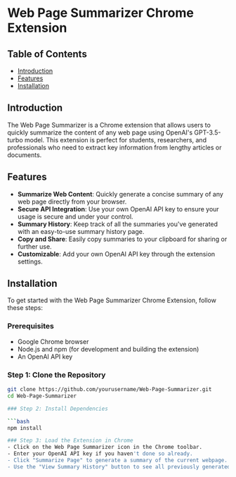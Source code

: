 # Web Page Summarizer Chrome Extension

## Table of Contents
- [Introduction](#introduction)
- [Features](#features)
- [Installation](#installation)

## Introduction

The Web Page Summarizer is a Chrome extension that allows users to quickly summarize the content of any web page using OpenAI's GPT-3.5-turbo model. This extension is perfect for students, researchers, and professionals who need to extract key information from lengthy articles or documents.

## Features

- **Summarize Web Content**: Quickly generate a concise summary of any web page directly from your browser.
- **Secure API Integration**: Use your own OpenAI API key to ensure your usage is secure and under your control.
- **Summary History**: Keep track of all the summaries you've generated with an easy-to-use summary history page.
- **Copy and Share**: Easily copy summaries to your clipboard for sharing or further use.
- **Customizable**: Add your own OpenAI API key through the extension settings.

## Installation

To get started with the Web Page Summarizer Chrome Extension, follow these steps:

### Prerequisites

- Google Chrome browser
- Node.js and npm (for development and building the extension)
- An OpenAI API key

### Step 1: Clone the Repository

```bash
git clone https://github.com/yourusername/Web-Page-Summarizer.git
cd Web-Page-Summarizer

### Step 2: Install Dependencies

```bash
npm install

### Step 3: Load the Extension in Chrome
- Click on the Web Page Summarizer icon in the Chrome toolbar.
- Enter your OpenAI API key if you haven't done so already.
- Click "Summarize Page" to generate a summary of the current webpage.
- Use the "View Summary History" button to see all previously generated summaries.
